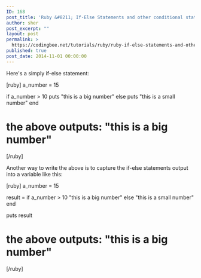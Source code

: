 ```yaml
---
ID: 168
post_title: 'Ruby &#8211; If-Else Statements and other conditional statements'
author: sher
post_excerpt: ""
layout: post
permalink: >
  https://codingbee.net/tutorials/ruby/ruby-if-else-statements-and-other-conditional-statements
published: true
post_date: 2014-11-01 00:00:00
---
```

Here's a simply if-else statement:

[ruby]
a_number = 15

if a_number &gt; 10
  puts &quot;this is a big  number&quot;
else
  puts &quot;this is a small number&quot;
end

# the above outputs: &quot;this is a big  number&quot;
[/ruby]

Another way to write the above is to capture the if-else statements output into a variable like this:


[ruby]
a_number = 15

result = if a_number &gt; 10
  &quot;this is a big  number&quot;
else
  &quot;this is a small number&quot;
end

puts result

# the above outputs: &quot;this is a big  number&quot;

[/ruby]
